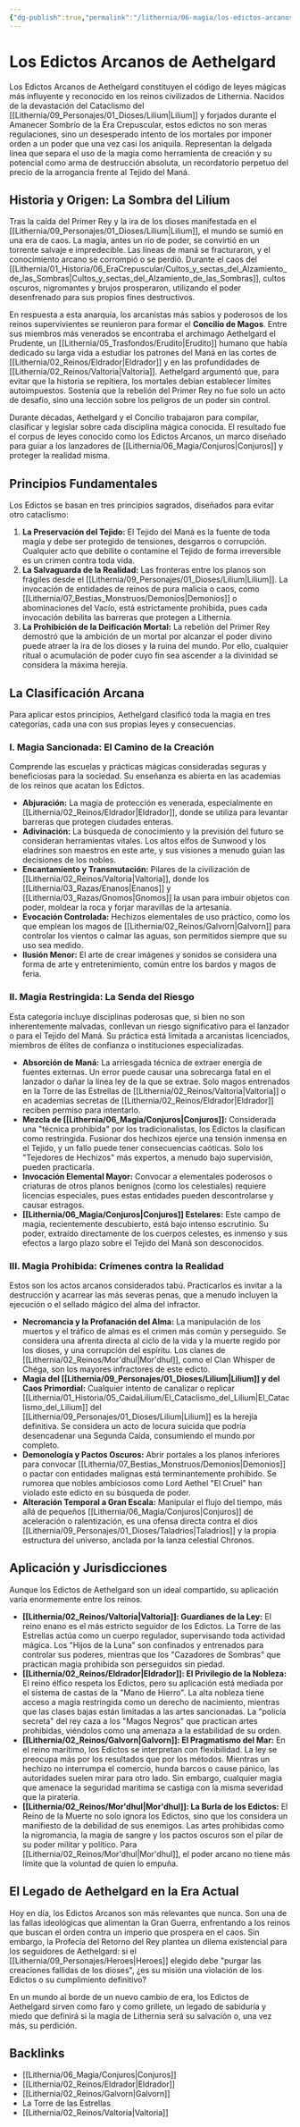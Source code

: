 ```yaml
---
{"dg-publish":true,"permalink":"/lithernia/06-magia/los-edictos-arcanos-de-aethelgard/","title":"Los Edictos Arcanos de Aethelgard","tags":["lithernia","ley","magia"]}
---
```


# Los Edictos Arcanos de Aethelgard

Los Edictos Arcanos de Aethelgard constituyen el código de leyes mágicas más influyente y reconocido en los reinos civilizados de Lithernia. Nacidos de la devastación del Cataclismo del [[Lithernia/09_Personajes/01_Dioses/Lilium\|Lilium]] y forjados durante el Amanecer Sombrío de la Era Crepuscular, estos edictos no son meras regulaciones, sino un desesperado intento de los mortales por imponer orden a un poder que una vez casi los aniquila. Representan la delgada línea que separa el uso de la magia como herramienta de creación y su potencial como arma de destrucción absoluta, un recordatorio perpetuo del precio de la arrogancia frente al Tejido del Maná.

## Historia y Origen: La Sombra del Lilium

Tras la caída del Primer Rey y la ira de los dioses manifestada en el [[Lithernia/09_Personajes/01_Dioses/Lilium\|Lilium]], el mundo se sumió en una era de caos. La magia, antes un río de poder, se convirtió en un torrente salvaje e impredecible. Las líneas de maná se fracturaron, y el conocimiento arcano se corrompió o se perdió. Durante el caos del [[Lithernia/01_Historia/06_EraCrepuscular/Cultos_y_sectas_del_Alzamiento_de_las_Sombras\|Cultos_y_sectas_del_Alzamiento_de_las_Sombras]], cultos oscuros, nigromantes y brujos prosperaron, utilizando el poder desenfrenado para sus propios fines destructivos.

En respuesta a esta anarquía, los arcanistas más sabios y poderosos de los reinos supervivientes se reunieron para formar el **Concilio de Magos**. Entre sus miembros más venerados se encontraba el archimago Aethelgard el Prudente, un [[Lithernia/05_Trasfondos/Erudito\|Erudito]] humano que había dedicado su larga vida a estudiar los patrones del Maná en las cortes de [[Lithernia/02_Reinos/Eldrador\|Eldrador]] y en las profundidades de [[Lithernia/02_Reinos/Valtoria\|Valtoria]]. Aethelgard argumentó que, para evitar que la historia se repitiera, los mortales debían establecer límites autoimpuestos. Sostenía que la rebelión del Primer Rey no fue solo un acto de desafío, sino una lección sobre los peligros de un poder sin control.

Durante décadas, Aethelgard y el Concilio trabajaron para compilar, clasificar y legislar sobre cada disciplina mágica conocida. El resultado fue el corpus de leyes conocido como los Edictos Arcanos, un marco diseñado para guiar a los lanzadores de [[Lithernia/06_Magia/Conjuros\|Conjuros]] y proteger la realidad misma.

## Principios Fundamentales

Los Edictos se basan en tres principios sagrados, diseñados para evitar otro cataclismo:

1.  **La Preservación del Tejido:** El Tejido del Maná es la fuente de toda magia y debe ser protegido de tensiones, desgarros o corrupción. Cualquier acto que debilite o contamine el Tejido de forma irreversible es un crimen contra toda vida.
2.  **La Salvaguarda de la Realidad:** Las fronteras entre los planos son frágiles desde el [[Lithernia/09_Personajes/01_Dioses/Lilium\|Lilium]]. La invocación de entidades de reinos de pura malicia o caos, como [[Lithernia/07_Bestias_Monstruos/Demonios\|Demonios]] o abominaciones del Vacío, está estrictamente prohibida, pues cada invocación debilita las barreras que protegen a Lithernia.
3.  **La Prohibición de la Deificación Mortal:** La rebelión del Primer Rey demostró que la ambición de un mortal por alcanzar el poder divino puede atraer la ira de los dioses y la ruina del mundo. Por ello, cualquier ritual o acumulación de poder cuyo fin sea ascender a la divinidad se considera la máxima herejía.

## La Clasificación Arcana

Para aplicar estos principios, Aethelgard clasificó toda la magia en tres categorías, cada una con sus propias leyes y consecuencias.

### I. Magia Sancionada: El Camino de la Creación

Comprende las escuelas y prácticas mágicas consideradas seguras y beneficiosas para la sociedad. Su enseñanza es abierta en las academias de los reinos que acatan los Edictos.

*   **Abjuración:** La magia de protección es venerada, especialmente en [[Lithernia/02_Reinos/Eldrador\|Eldrador]], donde se utiliza para levantar barreras que protegen ciudades enteras.
*   **Adivinación:** La búsqueda de conocimiento y la previsión del futuro se consideran herramientas vitales. Los altos elfos de Sunwood y los eladrines son maestros en este arte, y sus visiones a menudo guían las decisiones de los nobles.
*   **Encantamiento y Transmutación:** Pilares de la civilización de [[Lithernia/02_Reinos/Valtoria\|Valtoria]], donde los [[Lithernia/03_Razas/Enanos\|Enanos]] y [[Lithernia/03_Razas/Gnomos\|Gnomos]] la usan para imbuir objetos con poder, moldear la roca y forjar maravillas de la artesanía.
*   **Evocación Controlada:** Hechizos elementales de uso práctico, como los que emplean los magos de [[Lithernia/02_Reinos/Galvorn\|Galvorn]] para controlar los vientos o calmar las aguas, son permitidos siempre que su uso sea medido.
*   **Ilusión Menor:** El arte de crear imágenes y sonidos se considera una forma de arte y entretenimiento, común entre los bardos y magos de feria.

### II. Magia Restringida: La Senda del Riesgo

Esta categoría incluye disciplinas poderosas que, si bien no son inherentemente malvadas, conllevan un riesgo significativo para el lanzador o para el Tejido del Maná. Su práctica está limitada a arcanistas licenciados, miembros de élites de confianza o instituciones especializadas.

*   **Absorción de Maná:** La arriesgada técnica de extraer energía de fuentes externas. Un error puede causar una sobrecarga fatal en el lanzador o dañar la línea ley de la que se extrae. Solo magos entrenados en la Torre de las Estrellas de [[Lithernia/02_Reinos/Valtoria\|Valtoria]] o en academias secretas de [[Lithernia/02_Reinos/Eldrador\|Eldrador]] reciben permiso para intentarlo.
*   **Mezcla de [[Lithernia/06_Magia/Conjuros\|Conjuros]]:** Considerada una "técnica prohibida" por los tradicionalistas, los Edictos la clasifican como restringida. Fusionar dos hechizos ejerce una tensión inmensa en el Tejido, y un fallo puede tener consecuencias caóticas. Solo los "Tejedores de Hechizos" más expertos, a menudo bajo supervisión, pueden practicarla.
*   **Invocación Elemental Mayor:** Convocar a elementales poderosos o criaturas de otros planos benignos (como los celestiales) requiere licencias especiales, pues estas entidades pueden descontrolarse y causar estragos.
*   **[[Lithernia/06_Magia/Conjuros\|Conjuros]] Estelares:** Este campo de magia, recientemente descubierto, está bajo intenso escrutinio. Su poder, extraído directamente de los cuerpos celestes, es inmenso y sus efectos a largo plazo sobre el Tejido del Maná son desconocidos.

### III. Magia Prohibida: Crímenes contra la Realidad

Estos son los actos arcanos considerados tabú. Practicarlos es invitar a la destrucción y acarrear las más severas penas, que a menudo incluyen la ejecución o el sellado mágico del alma del infractor.

*   **Necromancia y la Profanación del Alma:** La manipulación de los muertos y el tráfico de almas es el crimen más común y perseguido. Se considera una afrenta directa al ciclo de la vida y la muerte regido por los dioses, y una corrupción del espíritu. Los clanes de [[Lithernia/02_Reinos/Mor'dhul\|Mor'dhul]], como el Clan Whisper de Chéga, son los mayores infractores de este edicto.
*   **Magia del [[Lithernia/09_Personajes/01_Dioses/Lilium\|Lilium]] y del Caos Primordial:** Cualquier intento de canalizar o replicar [[Lithernia/01_Historia/05_CaidaLilium/El_Cataclismo_del_Lilium\|El_Cataclismo_del_Lilium]] del [[Lithernia/09_Personajes/01_Dioses/Lilium\|Lilium]] es la herejía definitiva. Se considera un acto de locura suicida que podría desencadenar una Segunda Caída, consumiendo el mundo por completo.
*   **Demonología y Pactos Oscuros:** Abrir portales a los planos inferiores para convocar [[Lithernia/07_Bestias_Monstruos/Demonios\|Demonios]] o pactar con entidades malignas está terminantemente prohibido. Se rumorea que nobles ambiciosos como Lord Aethel "El Cruel" han violado este edicto en su búsqueda de poder.
*   **Alteración Temporal a Gran Escala:** Manipular el flujo del tiempo, más allá de pequeños [[Lithernia/06_Magia/Conjuros\|Conjuros]] de aceleración o ralentización, es una ofensa directa contra el dios [[Lithernia/09_Personajes/01_Dioses/Taladrios\|Taladrios]] y la propia estructura del universo, anclada por la lanza celestial Chronos.

## Aplicación y Jurisdicciones

Aunque los Edictos de Aethelgard son un ideal compartido, su aplicación varía enormemente entre los reinos.

*   **[[Lithernia/02_Reinos/Valtoria\|Valtoria]]: Guardianes de la Ley:** El reino enano es el más estricto seguidor de los Edictos. La Torre de las Estrellas actúa como un cuerpo regulador, supervisando toda actividad mágica. Los "Hijos de la Luna" son confinados y entrenados para controlar sus poderes, mientras que los "Cazadores de Sombras" que practican magia prohibida son perseguidos sin piedad.
*   **[[Lithernia/02_Reinos/Eldrador\|Eldrador]]: El Privilegio de la Nobleza:** El reino élfico respeta los Edictos, pero su aplicación está mediada por el sistema de castas de la "Mano de Hierro". La alta nobleza tiene acceso a magia restringida como un derecho de nacimiento, mientras que las clases bajas están limitadas a las artes sancionadas. La "policía secreta" del rey caza a los "Magos Negros" que practican artes prohibidas, viéndolos como una amenaza a la estabilidad de su orden.
*   **[[Lithernia/02_Reinos/Galvorn\|Galvorn]]: El Pragmatismo del Mar:** En el reino marítimo, los Edictos se interpretan con flexibilidad. La ley se preocupa más por los resultados que por los métodos. Mientras un hechizo no interrumpa el comercio, hunda barcos o cause pánico, las autoridades suelen mirar para otro lado. Sin embargo, cualquier magia que amenace la seguridad marítima se castiga con la misma severidad que la piratería.
*   **[[Lithernia/02_Reinos/Mor'dhul\|Mor'dhul]]: La Burla de los Edictos:** El Reino de la Muerte no solo ignora los Edictos, sino que los considera un manifiesto de la debilidad de sus enemigos. Las artes prohibidas como la nigromancia, la magia de sangre y los pactos oscuros son el pilar de su poder militar y político. Para [[Lithernia/02_Reinos/Mor'dhul\|Mor'dhul]], el poder arcano no tiene más límite que la voluntad de quien lo empuña.

## El Legado de Aethelgard en la Era Actual

Hoy en día, los Edictos Arcanos son más relevantes que nunca. Son una de las fallas ideológicas que alimentan la Gran Guerra, enfrentando a los reinos que buscan el orden contra un imperio que prospera en el caos. Sin embargo, la Profecía del Retorno del Rey plantea un dilema existencial para los seguidores de Aethelgard: si el [[Lithernia/09_Personajes/Heroes\|Heroes]] elegido debe "purgar las creaciones fallidas de los dioses", ¿es su misión una violación de los Edictos o su cumplimiento definitivo?

En un mundo al borde de un nuevo cambio de era, los Edictos de Aethelgard sirven como faro y como grillete, un legado de sabiduría y miedo que definirá si la magia de Lithernia será su salvación o, una vez más, su perdición.

## Backlinks
- [[Lithernia/06_Magia/Conjuros\|Conjuros]]
- [[Lithernia/02_Reinos/Eldrador\|Eldrador]]
- [[Lithernia/02_Reinos/Galvorn\|Galvorn]]
- La Torre de las Estrellas
- [[Lithernia/02_Reinos/Valtoria\|Valtoria]]
